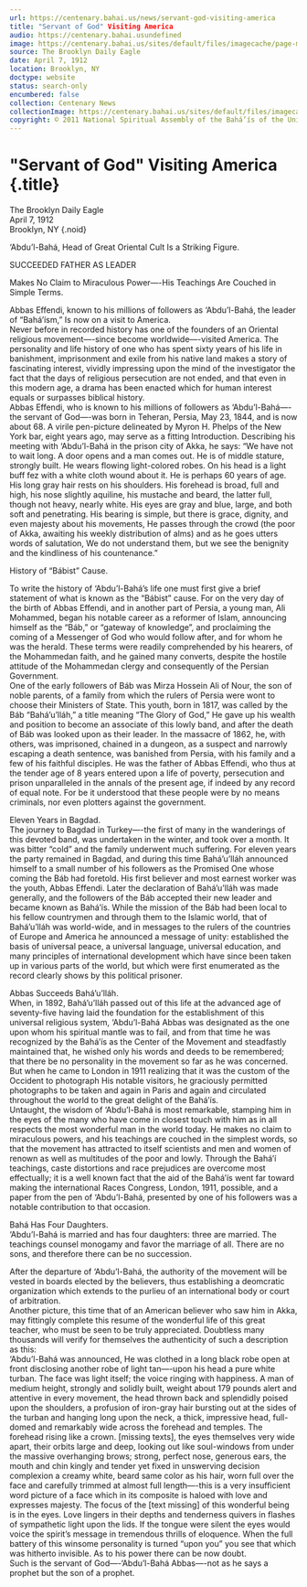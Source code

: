 ```yaml
---
url: https://centenary.bahai.us/news/servant-god-visiting-america
title: "Servant of God" Visiting America
audio: https://centenary.bahai.usundefined
image: https://centenary.bahai.us/sites/default/files/imagecache/page-main-image/images/press_clippings/04-07-1912%2CThe%20Booklyn%20Daily%20Eagle%2CServant%20of%20God%20Visiting%20America_0.png
source: The Brooklyn Daily Eagle
date: April 7, 1912
location: Brooklyn, NY
doctype: website
status: search-only
encumbered: false
collection: Centenary News
collectionImage: https://centenary.bahai.us/sites/default/files/imagecache/theme-image/main_image/abdulbaha-overview-small_0.jpg
copyright: © 2011 National Spiritual Assembly of the Bahá’ís of the United States
---
```



# "Servant of God" Visiting America {.title}

The Brooklyn Daily Eagle  
April 7, 1912  
Brooklyn, NY
{.noid}  



‘Abdu’l-Bahá, Head of Great Oriental Cult Is a Striking Figure.

SUCCEEDED FATHER AS LEADER

Makes No Claim to Miraculous Power—-His Teachings Are Couched in Simple Terms.

Abbas Effendi, known to his millions of followers as ‘Abdu’l-Bahá, the leader of “Bahá’ísm,” Is now on a visit to America.  
Never before in recorded history has one of the founders of an Oriental religious movement—-since become worldwide—-visited America. The personality and life history of one who has spent sixty years of his life in banishment, imprisonment and exile from his native land makes a story of fascinating interest, vividly impressing upon the mind of the investigator the fact that the days of religious persecution are not ended, and that even in this modern age, a drama has been enacted which for human interest equals or surpasses biblical history.  
Abbas Effendi, who is known to his millions of followers as ‘Abdu’l-Bahá—-the servant of God—-was born in Teheran, Persia, May 23, 1844, and is now about 68. A virile pen-picture delineated by Myron H. Phelps of the New York bar, eight years ago, may serve as a fitting Introduction. Describing his meeting with ‘Abdu’l-Bahá in the prison city of Akka, he says: “We have not to wait long. A door opens and a man comes out. He is of middle stature, strongly built. He wears flowing light-colored robes. On his head is a light buff fez with a white cloth wound about it. He is perhaps 60 years of age. His long gray hair rests on his shoulders. His forehead is broad, full and high, his nose slightly aquiline, his mustache and beard, the latter full, though not heavy, nearly white. His eyes are gray and blue, large, and both soft and penetrating. His bearing is simple, but there is grace, dignity, and even majesty about his movements, He passes through the crowd (the poor of Akka, awaiting his weekly distribution of alms) and as he goes utters words of salutation, We do not understand them, but we see the benignity and the kindliness of his countenance.”

History of “Bábist” Cause.

To write the history of ‘Abdu’l-Bahá’s life one must first give a brief statement of what is known as the “Bábist” cause. For on the very day of the birth of Abbas Effendi, and in another part of Persia, a young man, Ali Mohammed, began his notable career as a reformer of Islam, announcing himself as the “Báb,” or “gateway of knowledge”, and proclaiming the coming of a Messenger of God who would follow after, and for whom he was the herald. These terms were readily comprehended by his hearers, of the Mohammedan faith, and he gained many converts, despite the hostile attitude of the Mohammedan clergy and consequently of the Persian Government.  
One of the early followers of Báb was Mirza Hossein Ali of Nour, the son of noble parents, of a family from which the rulers of Persia were wont to choose their Ministers of State. This youth, born in 1817, was called by the Báb “Bahá’u’lláh,” a title meaning “The Glory of God,” He gave up his wealth and position to become an associate of this lowly band, and after the death of Báb was looked upon as their leader. In the massacre of 1862, he, with others, was imprisoned, chained in a dungeon, as a suspect and narrowly escaping a death sentence, was banished from Persia, with his family and a few of his faithful disciples. He was the father of Abbas Effendi, who thus at the tender age of 8 years entered upon a life of poverty, persecution and prison unparalleled in the annals of the present age, if indeed by any record of equal note. For be it understood that these people were by no means criminals, nor even plotters against the government.

Eleven Years in Bagdad.  
The journey to Bagdad in Turkey—-the first of many in the wanderings of this devoted band, was undertaken in the winter, and took over a month. It was bitter “cold” and the family underwent much suffering. For eleven years the party remained in Bagdad, and during this time Bahá’u’lláh announced himself to a small number of his followers as the Promised One whose coming the Báb had foretold. His first believer and most earnest worker was the youth, Abbas Effendi. Later the declaration of Bahá’u’lláh was made generally, and the followers of the Báb accepted their new leader and became known as Bahá’ís. While the mission of the Báb had been local to his fellow countrymen and through them to the Islamic world, that of Bahá’u’lláh was world-wide, and in messages to the rulers of the countries of Europe and America he announced a message of unity: established the basis of universal peace, a universal language, universal education, and many principles of international development which have since been taken up in various parts of the world, but which were first enumerated as the record clearly shows by this political prisoner.

Abbas Succeeds Bahá’u’lláh.  
When, in 1892, Bahá’u’lláh passed out of this life at the advanced age of seventy-five having laid the foundation for the establishment of this universal religious system, ‘Abdu’l-Bahá Abbas was designated as the one upon whom his spiritual mantle was to fail, and from that time he was recognized by the Bahá’ís as the Center of the Movement and steadfastly maintained that, he wished only his words and deeds to be remembered; that there be no personality in the movement so far as he was concerned. But when he came to London in 1911 realizing that it was the custom of the Occident to photograph His notable visitors, he graciously permitted photographs to be taken and again in Paris and again and circulated throughout the world to the great delight of the Bahá’ís.  
Untaught, the wisdom of ‘Abdu’l-Bahá is most remarkable, stamping him in the eyes of the many who have come in closest touch with him as in all respects the most wonderful man in the world today. He makes no claim to miraculous powers, and his teachings are couched in the simplest words, so that the movement has attracted to itself scientists and men and women of renown as well as multitudes of the poor and lowly. Through the Bahá’í teachings, caste distortions and race prejudices are overcome most effectually; it is a well known fact that the aid of the Bahá’ís went far toward making the international Races Congress, London, 1911, possible, and a paper from the pen of ‘Abdu’l-Bahá, presented by one of his followers was a notable contribution to that occasion.

Bahá Has Four Daughters.  
‘Abdu’l-Bahá is married and has four daughters: three are married. The teachings counsel monogamy and favor the marriage of all. There are no sons, and therefore there can be no succession.

After the departure of ‘Abdu’l-Bahá, the authority of the movement will be vested in boards elected by the believers, thus establishing a deomcratic organization which extends to the purlieu of an international body or court of arbitration.  
Another picture, this time that of an American believer who saw him in Akka, may fittingly complete this resume of the wonderful life of this great teacher, who must be seen to be truly appreciated. Doubtless many thousands will verify for themselves the authenticity of such a description as this:  
‘Abdu’l-Bahá was announced, He was clothed in a long black robe open at front disclosing another robe of light tan—-upon his head a pure white turban. The face was light itself; the voice ringing with happiness. A man of medium height, strongly and solidly built, weight about 179 pounds alert and attentive in every movement, the head thrown back and splendidly poised upon the shoulders, a profusion of iron-gray hair bursting out at the sides of the turban and hanging long upon the neck, a thick, impressive head, full-domed and remarkably wide across the forehead and temples. The forehead rising like a crown. \[missing texts\], the eyes themselves very wide apart, their orbits large and deep, looking out like soul-windows from under the massive overhanging brows; strong, perfect nose, generous ears, the mouth and chin kingly and tender yet fixed in unswerving decision complexion a creamy white, beard same color as his hair, worn full over the face and carefully trimmed at almost full length—-this is a very insufficient word picture of a face which in its composite is haloed with love and expresses majesty. The focus of the \[text missing\] of this wonderful being is in the eyes. Love lingers in their depths and tenderness quivers in flashes of sympathetic light upon the lids. If the tongue were silent the eyes would voice the spirit’s message in tremendous thrills of eloquence. When the full battery of this winsome personality is turned “upon you” you see that which was hitherto invisible. As to his power there can be now doubt.  
Such is the servant of God—-‘Abdu’l-Bahá Abbas—-not as he says a prophet but the son of a prophet.